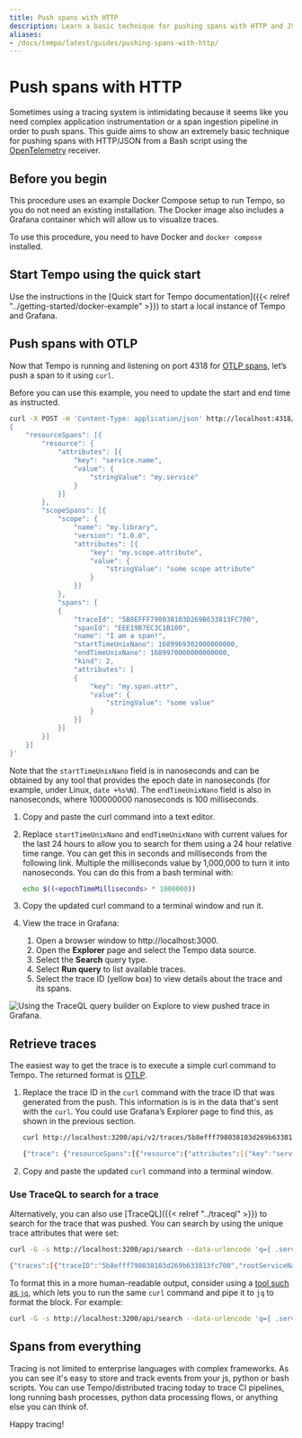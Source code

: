 ```yaml
---
title: Push spans with HTTP
description: Learn a basic technique for pushing spans with HTTP and JSON
aliases:
- /docs/tempo/latest/guides/pushing-spans-with-http/
---
```


# Push spans with HTTP

Sometimes using a tracing system is intimidating because it seems like you need complex application instrumentation
or a span ingestion pipeline in order to push spans. This guide aims to show an extremely basic technique for
pushing spans with HTTP/JSON from a Bash script using the [OpenTelemetry](https://opentelemetry.io/docs/specs/otlp/) receiver.

## Before you begin

This procedure uses an example Docker Compose setup to run Tempo, so you do not need an existing installation. The Docker image also includes a Grafana container which will allow us to visualize traces.

To use this procedure, you need to have Docker and `docker compose` installed.


## Start Tempo using the quick start

Use the instructions in the [Quick start for Tempo documentation]({{< relref "../getting-started/docker-example" >}}) to start a local instance of Tempo and Grafana.

## Push spans with OTLP

Now that Tempo is running and listening on port 4318 for [OTLP spans](https://opentelemetry.io/docs/specs/otlp/#otlphttp), let’s push a span to it using `curl`.

Before you can use this example, you need to update the start and end time as instructed.

```bash
curl -X POST -H 'Content-Type: application/json' http://localhost:4318/v1/traces -d '
{
	"resourceSpans": [{
    	"resource": {
        	"attributes": [{
            	"key": "service.name",
            	"value": {
                	"stringValue": "my.service"
            	}
        	}]
    	},
    	"scopeSpans": [{
        	"scope": {
            	"name": "my.library",
            	"version": "1.0.0",
            	"attributes": [{
                	"key": "my.scope.attribute",
                	"value": {
                    	"stringValue": "some scope attribute"
                	}
            	}]
        	},
        	"spans": [
        	{
            	"traceId": "5B8EFFF798038103D269B633813FC700",
            	"spanId": "EEE19B7EC3C1B100",
            	"name": "I am a span!",
            	"startTimeUnixNano": 1689969302000000000,
            	"endTimeUnixNano": 1689970000000000000,
            	"kind": 2,
            	"attributes": [
            	{
                	"key": "my.span.attr",
                	"value": {
                    	"stringValue": "some value"
                	}
            	}]
        	}]
    	}]
	}]
}'
```

Note that the `startTimeUnixNano` field is in nanoseconds and can be obtained by any tool that provides the epoch date in nanoseconds (for example, under Linux, `date +%s%N`). The `endTimeUnixNano` field is also in nanoseconds, where 100000000 nanoseconds is 100 milliseconds.
 
1. Copy and paste the curl command into a text editor.

1. Replace `startTimeUnixNano` and `endTimeUnixNano` with current values for the last 24 hours to allow you to search for them using a 24 hour relative time range. You can get this in seconds and milliseconds from the following link.
Multiple the milliseconds value by 1,000,000 to turn it into nanoseconds. You can do this from a bash terminal with:

   ```bash
   echo $((<epochTimeMilliseconds> * 1000000))
   ```

1. Copy the updated curl command to a terminal window and run it.

1. View the trace in Grafana:
   1. Open a browser window to http://localhost:3000.
   1. Open the **Explorer** page and select the Tempo data source.
   1. Select the **Search** query type.
   1. Select **Run query** to list available traces.
   1. Select the trace ID (yellow box) to view details about the trace and its spans.

![Using the TraceQL query builder on Explore to view pushed trace in Grafana.](/static/img/docs/tempo/push-spans-search-span-grafana.png "View the span in Grafana")

## Retrieve traces

The easiest way to get the trace is to execute a simple curl command to Tempo. The returned format is [OTLP](https://github.com/open-telemetry/opentelemetry-proto/blob/main/opentelemetry/proto/trace/v1/trace.proto).

1. Replace the trace ID in the `curl` command with the trace ID that was generated from the push. This information is is in the data that's sent with the `curl`. You could use Grafana’s Explorer page to find this, as shown in the previous section.

	```bash
	curl http://localhost:3200/api/v2/traces/5b8efff798038103d269b633813fc700

	{"trace": {"resourceSpans":[{"resource":{"attributes":[{"key":"service.name","value":{"stringValue":"my.service"}}]},"scopeSpans":[{"scope":{"name":"my.library","version":"1.0.0"},"spans":[{"traceId":"W47/95gDgQPSabYzgT/HAA==","spanId":"7uGbfsPBsQA=","name":"I am a span!","kind":"SPAN_KIND_SERVER","startTimeUnixNano":"1689969302000000000","endTimeUnixNano":"1689970000000000000","attributes":[{"key":"my.span.attr","value":{"stringValue":"some value"}}],"status":{}}]}]}]}}
	```

1. Copy and paste the updated `curl` command into a terminal window.

### Use TraceQL to search for a trace

Alternatively, you can also use [TraceQL]({{< relref "../traceql" >}}) to search for the trace that was pushed.
You can search by using the unique trace attributes that were set:

```bash
curl -G -s http://localhost:3200/api/search --data-urlencode 'q={ .service.name = "my.service" }'

{"traces":[{"traceID":"5b8efff798038103d269b633813fc700","rootServiceName":"my.service","rootTraceName":"I am a span!","startTimeUnixNano":"1694718625557000000","durationMs":10000,"spanSet":{"spans":[{"spanID":"eee19b7ec3c1b100","startTimeUnixNano":"1694718625557000000","durationNanos":"10000000000","attributes":[{"key":"service.name","value":{"stringValue":"my.service"}}]}],"matched":1},"spanSets":[{"spans":[{"spanID":"eee19b7ec3c1b100","startTimeUnixNano":"1694718625557000000","durationNanos":"10000000000","attributes":[{"key":"service.name","value":{"stringValue":"my.service"}}]}],"matched":1}]}],"metrics":{"inspectedBytes":"292781","completedJobs":1,"totalJobs":1}}
```

To format this in a more human-readable output, consider using a [tool such as `jq`](https://jqlang.github.io/jq/), which lets you to run the same `curl` command and pipe it to `jq` to format the block. For example:

```bash
curl -G -s http://localhost:3200/api/search --data-urlencode 'q={ .service.name = "my.service" }' | jq
```

## Spans from everything

Tracing is not limited to enterprise languages with complex frameworks. As you can see it's easy to store and track events from your js, python or bash scripts.
You can use Tempo/distributed tracing today to trace CI pipelines, long running bash processes, python data processing flows, or anything else
you can think of.

Happy tracing!
